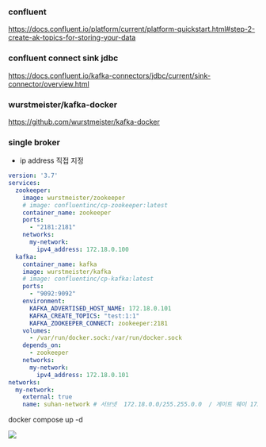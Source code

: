 ### confluent
https://docs.confluent.io/platform/current/platform-quickstart.html#step-2-create-ak-topics-for-storing-your-data

### confluent connect sink jdbc
https://docs.confluent.io/kafka-connectors/jdbc/current/sink-connector/overview.html

### wurstmeister/kafka-docker
https://github.com/wurstmeister/kafka-docker



### single broker
- ip address 직접 지정
```yaml
version: '3.7'
services:
  zookeeper:
    image: wurstmeister/zookeeper
    # image: confluentinc/cp-zookeeper:latest
    container_name: zookeeper
    ports:
      - "2181:2181"
    networks:
      my-network:
        ipv4_address: 172.18.0.100
  kafka:
    container_name: kafka
    image: wurstmeister/kafka
    # image: confluentinc/cp-kafka:latest
    ports:
      - "9092:9092"
    environment:
      KAFKA_ADVERTISED_HOST_NAME: 172.18.0.101
      KAFKA_CREATE_TOPICS: "test:1:1"
      KAFKA_ZOOKEEPER_CONNECT: zookeeper:2181
    volumes:
      - /var/run/docker.sock:/var/run/docker.sock
    depends_on:
      - zookeeper
    networks:
      my-network:
        ipv4_address: 172.18.0.101
networks:
  my-network:
    external: true
    name: suhan-network # 서브넷  172.18.0.0/255.255.0.0  / 게이트 웨이 172.18.0.1
```
docker compose up -d

![](https://velog.velcdn.com/images/develing1991/post/854a426c-1789-42e4-b69c-5ff27dbbb554/image.png)


